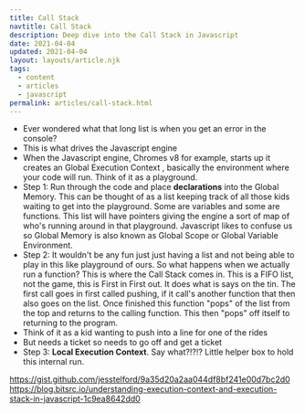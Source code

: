 ```yaml
---
title: Call Stack
navtitle: Call Stack
description: Deep dive into the Call Stack in Javascript
date: 2021-04-04
updated: 2021-04-04
layout: layouts/article.njk
tags:
  - content
  - articles
  - javascript
permalink: articles/call-stack.html
---
```


- Ever wondered what that long list is when you get an error in the console?
- This is what drives the Javascript engine
- When the Javascript engine, Chromes v8 for example, starts up it creates an Global Execution Context , basically the environment where your code will run. Think of it as a playground.
- Step 1: Run through the code and place **declarations** into the Global Memory. This can be thought of as a list keeping track of all those kids waiting to get into the playground. Some are variables and some are functions. This list will have pointers giving the engine a sort of map of who's running around in that playground. Javascript likes to confuse us so Global Memory is also known as Global Scope or Global Variable Environment.
- Step 2: It wouldn't be any fun just just having a list and not being able to play in this like playground of ours. So what happens when we actually run a function? This is where the Call Stack comes in. This is a FIFO list, not the game, this is First in First out. It does what is says on the tin. The first call goes in first called pushing, if it call's another function that then also goes on the list. Once finished this function "pops" of the list from the top and returns to the calling function. This then "pops" off itself to returning to the program.
- Think of it as a kid wanting to push into a line for one of the rides
- But needs a ticket so needs to go off and get a ticket
- Step 3: **Local Execution Context**. Say what?!?!? Little helper box to hold this internal run.



https://gist.github.com/jesstelford/9a35d20a2aa044df8bf241e00d7bc2d0
https://blog.bitsrc.io/understanding-execution-context-and-execution-stack-in-javascript-1c9ea8642dd0